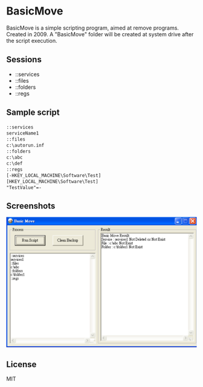 BasicMove
=========

BasicMove is a simple scripting program, aimed at remove programs. Created in 2009. A "BasicMove" folder will be created at system drive after the script execution.

Sessions
---------

  - ::services
  - ::files
  - ::folders
  - ::regs

Sample script
--------------

```
::services
serviceName1
::files
c:\autorun.inf
::folders
c:\abc
c:\def
::regs
[-HKEY_LOCAL_MACHINE\Software\Test]
[HKEY_LOCAL_MACHINE\Software\Test]
"TestValue"=-
```

Screenshots
-----------
![1](screenshot/1.png)


License
----

MIT
    
